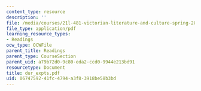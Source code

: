 ```yaml
---
content_type: resource
description: ''
file: /media/courses/21l-481-victorian-literature-and-culture-spring-2003/0674759241fc4794a3f83918be58b3bd_dur_expts.pdf
file_type: application/pdf
learning_resource_types:
- Readings
ocw_type: OCWFile
parent_title: Readings
parent_type: CourseSection
parent_uid: a79b72d0-9c80-eda2-ccd0-9944e213bd91
resourcetype: Document
title: dur_expts.pdf
uid: 06747592-41fc-4794-a3f8-3918be58b3bd
---
```

